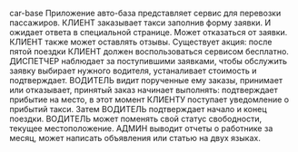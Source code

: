 car-base
Приложение авто-база представляет сервис для перевозки пассажиров. КЛИЕНТ заказывает такси заполнив форму заявки.
И ожидает ответа в специальной странице. Может отказаться от заявки. КЛИЕНТ также может оставлять отзывы. Существует акция:
после пятой поездки КЛИЕНТ должен воспользоваться сервисом бесплатно. ДИСПЕТЧЕР наблюдает за поступившими заявками,
чтобы обслужить заявку выбирает нужного водителя, устаналивает стоимость и подтверждает. ВОДИТЕЛЬ видит порученные ему
заказы, принимает или отказывает, принятый заказ начинает выполнять: подтверждает прибытие на место, в этот момент КЛИЕНТУ
поступает уведомление о прибытий такси. Затем ВОДИТЕЛЬ подтверждает начало и конец поездки. ВОДИТЕЛЬ может поменять свой статус
свободности, текущее местоположение. АДМИН выводит отчеты о работнике за месяц, может написать объявления или статью на двух языках.